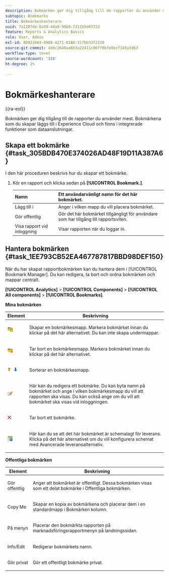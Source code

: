 ```yaml
---
description: Bokmärken ger dig tillgång till de rapporter du använder mest. Bokmärkena som du skapar läggs till i Experience Cloud och finns i integrerade funktioner som dataanslutningar.
subtopic: Bookmarks
title: Bokmärkeshanterare
uuid: 7a1287da-8a39-4dad-90b0-f311b5e83722
feature: Reports & Analytics Basics
role: User, Admin
exl-id: 8b923484-0988-4271-8186-317bb33f2210
source-git-commit: 4ddc2640aa8b3a22411c86ff8bfe0ecf345a3d63
workflow-type: tm+mt
source-wordcount: '318'
ht-degree: 2%

---
```


# Bokmärkeshanterare

{{ra-eol}}

Bokmärken ger dig tillgång till de rapporter du använder mest. Bokmärkena som du skapar läggs till i Experience Cloud och finns i integrerade funktioner som dataanslutningar.

## Skapa ett bokmärke {#task_305BDB470E374026AD48F19D11A387A6}

I den här proceduren beskrivs hur du skapar ett bokmärke.

<!-- 

t_bookmarks_creating.xml

 -->

1. Kör en rapport och klicka sedan på **[!UICONTROL Bookmark.]**.

   | Namn | Ett användarvänligt namn för det här bokmärket. |
   |---|---|
   | Lägg till i | Anger i vilken mapp du vill placera bokmärket. |
   | Gör offentlig | Gör det här bokmärket tillgängligt för användare som har tillgång till rapportsviten. |
   | Visa rapport vid inloggning | Visar rapporten när du loggar in. |

## Hantera bokmärken {#task_1EE793CB52EA467787817BBD98DEF150}

När du har skapat rapportbokmärken kan du hantera dem i [!UICONTROL Bookmark Manager]. Du kan redigera, ta bort och ordna bokmärken och mappar centralt.

<!-- 

t_bookmarks_managing.xml

 -->

**[!UICONTROL Analytics]** > **[!UICONTROL Components]** > **[!UICONTROL All components]** > **[!UICONTROL Bookmarks]**.

**Mina bokmärken**

<table id="table_D0310F7F4BDB4543B8552525872A0A0C"> 
 <thead> 
  <tr> 
   <th colname="col1" class="entry"> Element </th> 
   <th colname="col2" class="entry"> Beskrivning </th> 
  </tr> 
 </thead>
 <tbody> 
  <tr> 
   <td colname="col1"> <p><img placement="inline"  src="assets/bookmark_create_folder.png" id="image_EA7729575ABA4CA3A3399594941B3441"> </img> </p> </td> 
   <td colname="col2"> <p> Skapar en bokmärkesmapp. Markera bokmärket innan du klickar på det här alternativet. Du kan inte skapa undermappar. </p> </td> 
  </tr> 
  <tr> 
   <td colname="col1"> <p><img placement="inline"  src="assets/bookmark_delete_folder.png" id="image_AFB6A02475664785BA90485EA289749A"> </img> </p> </td> 
   <td colname="col2"> <p> Tar bort en bokmärkesmapp. Markera bokmärket innan du klickar på det här alternativet. </p> </td> 
  </tr> 
  <tr> 
   <td colname="col1"> <p><img placement="inline"  src="assets/bookmark_sort.png" id="image_8B4BE31182004357890B6532CCE5B2C2"> </img> </p> </td> 
   <td colname="col2"> <p> Sorterar en bokmärkesmapp. </p> </td> 
  </tr> 
  <tr> 
   <td colname="col1"> <p><img placement="inline"  src="assets/icon_edit_VideoSharing.png" id="image_5B8C0321ED5848ECBE3AF65514AD9A44"> </img> </p> </td> 
   <td colname="col2"> <p> Här kan du redigera ett bokmärke. Du kan byta namn på bokmärket och ange i vilken bokmärkesmapp du vill att rapporten ska visas. Du kan också ange om du vill att bokmärket ska visas vid inloggningen. </p> </td> 
  </tr> 
  <tr> 
   <td colname="col1"> <p><img placement="inline"  src="assets/icon_delete_VideoSharing.png" id="image_945A859920C44BC08825CC062C10543A"> </img> </p> </td> 
   <td colname="col2"> <p> Tar bort ett bokmärke. </p> </td> 
  </tr> 
  <tr> 
   <td colname="col1"> <p><img placement="inline"  src="assets/bookmark_schedule.png" id="image_B7B23C1C67F04DF096149DCDF8C0FE5F"> </img> </p> </td> 
   <td colname="col2"> <p> Här kan du se att det här bokmärket är schemalagt för leverans. Klicka på det här alternativet om du vill konfigurera schemat med <span class="wintitle"> Avancerade leveransalternativ</span>. </p> </td> 
  </tr> 
 </tbody> 
</table>

**Offentliga bokmärken**

<table id="table_E89688BD3F724ADB8B2E88CDADB6168E"> 
 <thead> 
  <tr> 
   <th colname="col1" class="entry"> Element </th> 
   <th colname="col2" class="entry"> Beskrivning </th> 
  </tr> 
 </thead>
 <tbody> 
  <tr> 
   <td colname="col1"> Gör offentlig </td> 
   <td colname="col2"> <p>Anger att bokmärket är offentligt. Dessa bokmärken visas som ett delat bokmärke i <span class="wintitle"> Offentliga bokmärken</span>. </p> </td> 
  </tr> 
  <tr> 
   <td colname="col1"> Copy Me </td> 
   <td colname="col2"> <p>Skapar en kopia av bokmärkena och placerar dem i en standardmapp i <span class="uicontrol"> Bokmärken</span> kolumn. </p> </td> 
  </tr> 
  <tr> 
   <td colname="col1"> På menyn </td> 
   <td colname="col2"> <p> Placerar den bokmärkta rapporten på marknadsföringsrapportmenyn på landningssidan. </p> </td> 
  </tr> 
  <tr> 
   <td colname="col1"> Info/Edit </td> 
   <td colname="col2"> <p>Redigerar bokmärkets namn. </p> </td> 
  </tr> 
  <tr> 
   <td colname="col1"> Gör privat </td> 
   <td colname="col2"> <p>Gör ett offentligt bokmärke privat. </p> </td> 
  </tr> 
 </tbody> 
</table>
